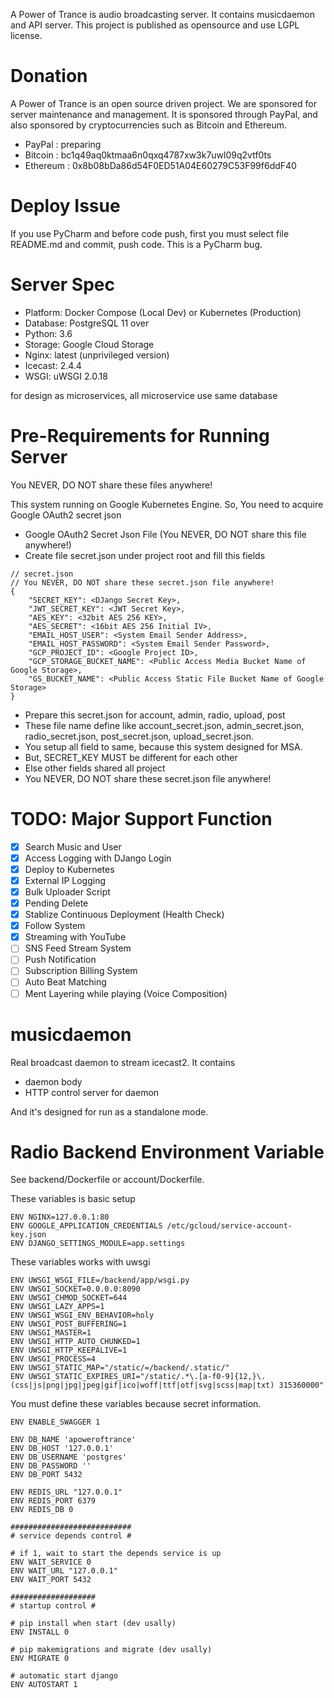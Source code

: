 A Power of Trance is audio broadcasting server. 
It contains musicdaemon and API server.
This project is published as opensource and use LGPL license.

# Donation
A Power of Trance is an open source driven project. We are sponsored for server maintenance and management. It is sponsored through PayPal, and also sponsored by cryptocurrencies such as Bitcoin and Ethereum.

- PayPal : preparing
- Bitcoin : bc1q49aq0ktmaa6n0qxq4787xw3k7uwl09q2vtf0ts
- Ethereum : 0x8b08bDa86d54F0ED51A04E60279C53F99f6ddF40

# Deploy Issue
If you use PyCharm and before code push, first you must select file README.md and commit, push code. This is a PyCharm bug.

# Server Spec
- Platform: Docker Compose (Local Dev) or Kubernetes (Production)
- Database: PostgreSQL 11 over
- Python: 3.6
- Storage: Google Cloud Storage
- Nginx: latest (unprivileged version)
- Icecast: 2.4.4
- WSGI: uWSGI 2.0.18

for design as microservices, all microservice use same database

# Pre-Requirements for Running Server
You NEVER, DO NOT share these files anywhere!

This system running on Google Kubernetes Engine. 
So, You need to acquire Google OAuth2 secret json

- Google OAuth2 Secret Json File (You NEVER, DO NOT share this file anywhere!)
- Create file secret.json under project root and fill this fields


```
// secret.json
// You NEVER, DO NOT share these secret.json file anywhere!
{
    "SECRET_KEY": <DJango Secret Key>,
    "JWT_SECRET_KEY": <JWT Secret Key>,
    "AES_KEY": <32bit AES 256 KEY>,
    "AES_SECRET": <16bit AES 256 Initial IV>,
    "EMAIL_HOST_USER": <System Email Sender Address>,
    "EMAIL_HOST_PASSWORD": <System Email Sender Password>,
    "GCP_PROJECT_ID": <Google Project ID>,
    "GCP_STORAGE_BUCKET_NAME": <Public Access Media Bucket Name of Google Storage>,
    "GS_BUCKET_NAME": <Public Access Static File Bucket Name of Google Storage>
}
```

- Prepare this secret.json for account, admin, radio, upload, post 
- These file name define like account_secret.json, admin_secret.json, 
  radio_secret.json, post_secret.json, upload_secret.json.
- You setup all field to same, because this system designed for MSA.
- But, SECRET_KEY MUST be different for each other
- Else other fields shared all project
- You NEVER, DO NOT share these secret.json file anywhere!


# TODO: Major Support Function
- [x] Search Music and User
- [x] Access Logging with DJango Login
- [x] Deploy to Kubernetes
- [x] External IP Logging
- [x] Bulk Uploader Script
- [x] Pending Delete
- [x] Stablize Continuous Deployment (Health Check)
- [x] Follow System
- [x] Streaming with YouTube
- [ ] SNS Feed Stream System
- [ ] Push Notification
- [ ] Subscription Billing System
- [ ] Auto Beat Matching
- [ ] Ment Layering while playing (Voice Composition)

# musicdaemon
Real broadcast daemon to stream icecast2.
It contains

- daemon body
- HTTP control server for daemon

And it's designed for run as a standalone mode.

# Radio Backend Environment Variable
See backend/Dockerfile or account/Dockerfile.

These variables is basic setup

    ENV NGINX=127.0.0.1:80
    ENV GOOGLE_APPLICATION_CREDENTIALS /etc/gcloud/service-account-key.json
    ENV DJANGO_SETTINGS_MODULE=app.settings
    
These variables works with uwsgi

    ENV UWSGI_WSGI_FILE=/backend/app/wsgi.py
    ENV UWSGI_SOCKET=0.0.0.0:8090 
    ENV UWSGI_CHMOD_SOCKET=644
    ENV UWSGI_LAZY_APPS=1 
    ENV UWSGI_WSGI_ENV_BEHAVIOR=holy 
    ENV UWSGI_POST_BUFFERING=1
    ENV UWSGI_MASTER=1 
    ENV UWSGI_HTTP_AUTO_CHUNKED=1 
    ENV UWSGI_HTTP_KEEPALIVE=1 
    ENV UWSGI_PROCESS=4
    ENV UWSGI_STATIC_MAP="/static/=/backend/.static/" 
    ENV UWSGI_STATIC_EXPIRES_URI="/static/.*\.[a-f0-9]{12,}\.(css|js|png|jpg|jpeg|gif|ico|woff|ttf|otf|svg|scss|map|txt) 315360000"
    
You must define these variables because secret information.

    ENV ENABLE_SWAGGER 1

    ENV DB_NAME 'apoweroftrance'
    ENV DB_HOST '127.0.0.1'
    ENV DB_USERNAME 'postgres'
    ENV DB_PASSWORD ''
    ENV DB_PORT 5432
    
    ENV REDIS_URL "127.0.0.1"
    ENV REDIS_PORT 6379
    ENV REDIS_DB 0
    
    ###########################
    # service depends control #
    
    # if 1, wait to start the depends service is up
    ENV WAIT_SERVICE 0
    ENV WAIT_URL "127.0.0.1"
    ENV WAIT_PORT 5432
    
    ###################
    # startup control #
    
    # pip install when start (dev usally)
    ENV INSTALL 0
    
    # pip makemigrations and migrate (dev usally)
    ENV MIGRATE 0
    
    # automatic start django
    ENV AUTOSTART 1

